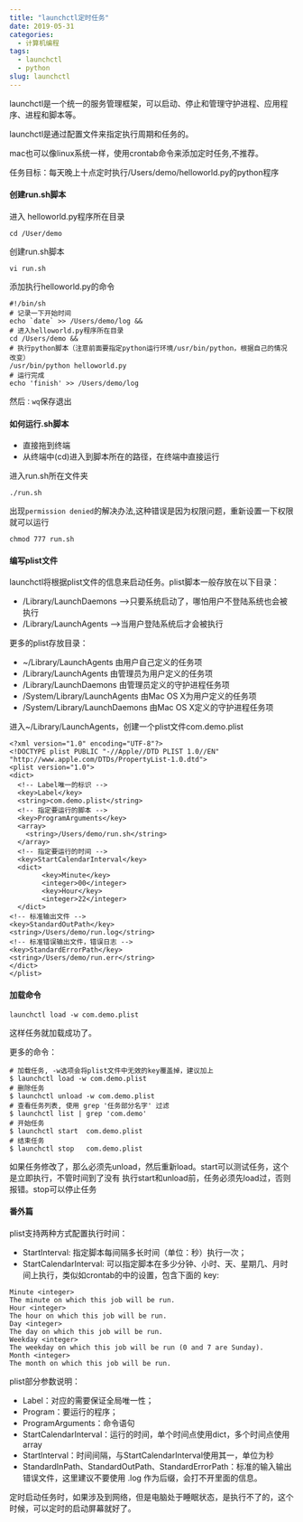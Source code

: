 ```yaml
---
title: "launchctl定时任务"
date: 2019-05-31
categories:
  - 计算机编程
tags:
  - launchctl
  - python
slug: launchctl
---
```




launchctl是一个统一的服务管理框架，可以启动、停止和管理守护进程、应用程序、进程和脚本等。

launchctl是通过配置文件来指定执行周期和任务的。

mac也可以像linux系统一样，使用crontab命令来添加定时任务,不推荐。

任务目标：每天晚上十点定时执行/Users/demo/helloworld.py的python程序


#### 创建run.sh脚本
进入 helloworld.py程序所在目录
```
cd /User/demo
```
创建run.sh脚本
```
vi run.sh
```
添加执行helloworld.py的命令
```
#!/bin/sh
# 记录一下开始时间
echo `date` >> /Users/demo/log &&
# 进入helloworld.py程序所在目录
cd /Users/demo &&
# 执行python脚本（注意前面要指定python运行环境/usr/bin/python，根据自己的情况改变）
/usr/bin/python helloworld.py
# 运行完成
echo 'finish' >> /Users/demo/log
```
然后`：wq`保存退出

#### 如何运行.sh脚本

* 直接拖到终端
* 从终端中(cd)进入到脚本所在的路径，在终端中直接运行

进入run.sh所在文件夹
```
./run.sh
```
出现`permission denied`的解决办法,这种错误是因为权限问题，重新设置一下权限就可以运行
```
chmod 777 run.sh
```

#### 编写plist文件
launchctl将根据plist文件的信息来启动任务。plist脚本一般存放在以下目录：

* /Library/LaunchDaemons –>只要系统启动了，哪怕用户不登陆系统也会被执行
* /Library/LaunchAgents –>当用户登陆系统后才会被执行

更多的plist存放目录：

* ~/Library/LaunchAgents 由用户自己定义的任务项
* /Library/LaunchAgents 由管理员为用户定义的任务项
* /Library/LaunchDaemons 由管理员定义的守护进程任务项
* /System/Library/LaunchAgents 由Mac OS X为用户定义的任务项
* /System/Library/LaunchDaemons 由Mac OS X定义的守护进程任务项

进入~/Library/LaunchAgents，创建一个plist文件com.demo.plist
```plist
<?xml version="1.0" encoding="UTF-8"?>
<!DOCTYPE plist PUBLIC "-//Apple//DTD PLIST 1.0//EN" "http://www.apple.com/DTDs/PropertyList-1.0.dtd">
<plist version="1.0">
<dict>
  <!-- Label唯一的标识 -->
  <key>Label</key>
  <string>com.demo.plist</string>
  <!-- 指定要运行的脚本 -->
  <key>ProgramArguments</key>
  <array>
    <string>/Users/demo/run.sh</string>
  </array>
  <!-- 指定要运行的时间 -->
  <key>StartCalendarInterval</key>
  <dict>
        <key>Minute</key>
        <integer>00</integer>
        <key>Hour</key>
        <integer>22</integer>
  </dict>
<!-- 标准输出文件 -->
<key>StandardOutPath</key>
<string>/Users/demo/run.log</string>
<!-- 标准错误输出文件，错误日志 -->
<key>StandardErrorPath</key>
<string>/Users/demo/run.err</string>
</dict>
</plist>
```
#### 加载命令
```
launchctl load -w com.demo.plist
```
这样任务就加载成功了。

更多的命令：
```
# 加载任务, -w选项会将plist文件中无效的key覆盖掉，建议加上
$ launchctl load -w com.demo.plist
# 删除任务
$ launchctl unload -w com.demo.plist
# 查看任务列表, 使用 grep '任务部分名字' 过滤
$ launchctl list | grep 'com.demo'
# 开始任务
$ launchctl start  com.demo.plist
# 结束任务
$ launchctl stop   com.demo.plist
```

如果任务修改了，那么必须先unload，然后重新load。start可以测试任务，这个是立即执行，不管时间到了没有
执行start和unload前，任务必须先load过，否则报错。stop可以停止任务

#### 番外篇
plist支持两种方式配置执行时间：

* StartInterval: 指定脚本每间隔多长时间（单位：秒）执行一次；
* StartCalendarInterval: 可以指定脚本在多少分钟、小时、天、星期几、月时间上执行，类似如crontab的中的设置，包含下面的 key:
```
Minute <integer>
The minute on which this job will be run.
Hour <integer>
The hour on which this job will be run.
Day <integer>
The day on which this job will be run.
Weekday <integer>
The weekday on which this job will be run (0 and 7 are Sunday).
Month <integer>
The month on which this job will be run.
```

plist部分参数说明：

* Label：对应的需要保证全局唯一性；
* Program：要运行的程序；
* ProgramArguments：命令语句
* StartCalendarInterval：运行的时间，单个时间点使用dict，多个时间点使用 array
* StartInterval：时间间隔，与StartCalendarInterval使用其一，单位为秒
* StandardInPath、StandardOutPath、StandardErrorPath：标准的输入输出错误文件，这里建议不要使用 .log 作为后缀，会打不开里面的信息。

定时启动任务时，如果涉及到网络，但是电脑处于睡眠状态，是执行不了的，这个时候，可以定时的启动屏幕就好了。